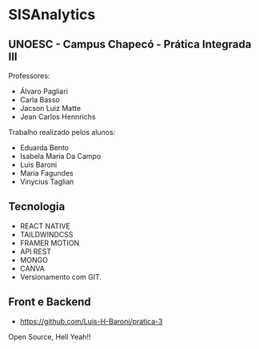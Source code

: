 # SISAnalytics
## UNOESC - Campus Chapecó - Prática Integrada III

Professores:
- Álvaro Pagliari
- Carla Basso
- Jacson Luiz Matte
- Jean Carlos Hennrichs

Trabalho realizado pelos alunos:
- Eduarda Bento
- Isabela Maria Da Campo
- Luis Baroni
- Maria Fagundes
- Vinycius Taglian

## Tecnologia
- REACT NATIVE
- TAILDWINDCSS
- FRAMER MOTION
- API REST
- MONGO
- CANVA
- Versionamento com GIT.

## Front e Backend
- https://github.com/Luis-H-Baroni/pratica-3

Open Source, Hell Yeah!!